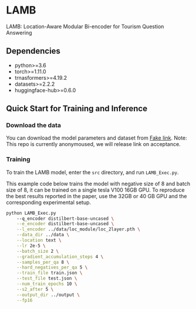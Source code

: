 # LAMB
LAMB: Location-Aware Modular Bi-encoder for Tourism Question Answering

## Dependencies

* python>=3.6
* torch>=1.11.0
* trnasformers>=4.19.2
* datasets>=2.2.2
* huggingface-hub>=0.6.0

## Quick Start for Training and Inference

### Download the data

You can download the model parameters and dataset from [Fake link]().
Note: This repo is currently anonymoused, we will release link on acceptance.

### Training

To train the LAMB model, enter the `src` directory, and run `LAMB_Exec.py`.

This example code below trains the model with negative size of 8 and batch size of 8, it can be trained on a single tesla V100 16GB GPU.
To reproduce the best results reported in the paper, use the 32GB or 40 GB GPU and the corresponding experimental setup.

```bash
python LAMB_Exec.py
    --q_encoder distilbert-base-uncased \
    --e_encoder distilbert-base-uncased \
    --l_encoder ../data/loc_module/loc_2layer.pth \
    --data_dir ../data \
    --location text \
    --lr 2e-5 \
    --batch_size 2 \
    --gradient_accumulation_steps 4 \
    --samples_per_qa 8 \
    --hard_negatives_per_qa 5 \
    --train_file train.json \
    --test_file test.json \
    --num_train_epochs 10 \
    --s2_after 5 \
    --output_dir ../output \
    --fp16
```
